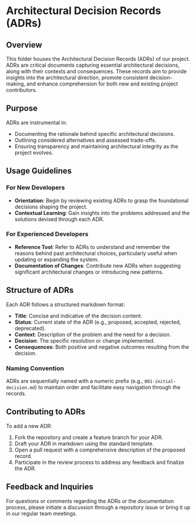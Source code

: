 # Architectural Decision Records (ADRs)

## Overview

This folder houses the Architectural Decision Records (ADRs) of our project. ADRs are critical documents capturing essential architectural decisions, along with their contexts and consequences. These records aim to provide insights into the architectural direction, promote consistent decision-making, and enhance comprehension for both new and existing project contributors.

## Purpose

ADRs are instrumental in:
- Documenting the rationale behind specific architectural decisions.
- Outlining considered alternatives and assessed trade-offs.
- Ensuring transparency and maintaining architectural integrity as the project evolves.

## Usage Guidelines

### For New Developers
- **Orientation**: Begin by reviewing existing ADRs to grasp the foundational decisions shaping the project.
- **Contextual Learning**: Gain insights into the problems addressed and the solutions devised through each ADR.

### For Experienced Developers
- **Reference Tool**: Refer to ADRs to understand and remember the reasons behind past architectural choices, particularly useful when updating or expanding the system.
- **Documentation of Changes**: Contribute new ADRs when suggesting significant architectural changes or introducing new patterns.

## Structure of ADRs

Each ADR follows a structured markdown format:
- **Title**: Concise and indicative of the decision content.
- **Status**: Current state of the ADR (e.g., proposed, accepted, rejected, deprecated).
- **Context**: Description of the problem and the need for a decision.
- **Decision**: The specific resolution or change implemented.
- **Consequences**: Both positive and negative outcomes resulting from the decision.

### Naming Convention

ADRs are sequentially named with a numeric prefix (e.g., `001-initial-decision.md`) to maintain order and facilitate easy navigation through the records.

## Contributing to ADRs

To add a new ADR:
1. Fork the repository and create a feature branch for your ADR.
2. Draft your ADR in markdown using the standard template.
3. Open a pull request with a comprehensive description of the proposed record.
4. Participate in the review process to address any feedback and finalize the ADR.

## Feedback and Inquiries

For questions or comments regarding the ADRs or the documentation process, please initiate a discussion through a repository issue or bring it up in our regular team meetings.
